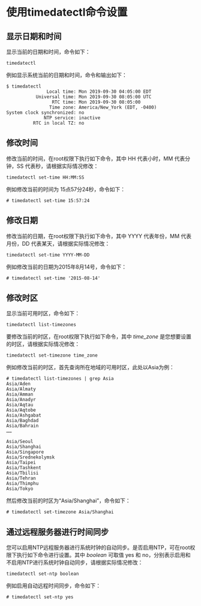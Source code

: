 # 使用timedatectl命令设置<a name="ZH-CN_TOPIC_0182317137"></a>

## 显示日期和时间<a name="zh-cn_topic_0151920969_sc056744ea86c4289b1764936ba4b753e"></a>

显示当前的日期和时间，命令如下：

```
timedatectl
```

例如显示系统当前的日期和时间，命令和输出如下：

```
$ timedatectl
               Local time: Mon 2019-09-30 04:05:00 EDT
           Universal time: Mon 2019-09-30 08:05:00 UTC
                 RTC time: Mon 2019-09-30 08:05:00
                Time zone: America/New_York (EDT, -0400)
System clock synchronized: no
              NTP service: inactive
          RTC in local TZ: no
```

## 修改时间<a name="zh-cn_topic_0151920969_se54af369f529405695dc242e60511f46"></a>

修改当前的时间，在root权限下执行如下命令，其中  HH  代表小时，MM  代表分钟，SS  代表秒，请根据实际情况修改：

```
timedatectl set-time HH:MM:SS
```

例如修改当前的时间为 15点57分24秒，命令如下：

```
# timedatectl set-time 15:57:24
```

## 修改日期<a name="zh-cn_topic_0151920969_s90de08d7175c48ae8aac6a36c686cef0"></a>

修改当前的日期，在root权限下执行如下命令，其中 YYYY 代表年份，MM 代表月份，DD 代表某天，请根据实际情况修改：

```
timedatectl set-time YYYY-MM-DD
```

例如修改当前的日期为2015年8月14号，命令如下：

```
# timedatectl set-time '2015-08-14'
```

## 修改时区<a name="zh-cn_topic_0151920969_s4155dba8786c41c3bc49fef330d721d2"></a>

显示当前可用时区，命令如下：

```
timedatectl list-timezones
```

要修改当前的时区，在root权限下执行如下命令，其中  _time\_zone_  是您想要设置的时区，请根据实际情况修改：

```
timedatectl set-timezone time_zone
```

例如修改当前的时区，首先查询所在地域的可用时区，此处以Asia为例：

```
# timedatectl list-timezones | grep Asia
Asia/Aden
Asia/Almaty
Asia/Amman
Asia/Anadyr
Asia/Aqtau
Asia/Aqtobe
Asia/Ashgabat
Asia/Baghdad
Asia/Bahrain
……

Asia/Seoul
Asia/Shanghai
Asia/Singapore
Asia/Srednekolymsk
Asia/Taipei
Asia/Tashkent
Asia/Tbilisi
Asia/Tehran
Asia/Thimphu
Asia/Tokyo
```

然后修改当前的时区为“Asia/Shanghai”，命令如下：

```
# timedatectl set-timezone Asia/Shanghai
```

## 通过远程服务器进行时间同步<a name="zh-cn_topic_0151920969_s0590ae6580cd4f2a82752ffae061d5c0"></a>

您可以启用NTP远程服务器进行系统时钟的自动同步。是否启用NTP，可在root权限下执行如下命令进行设置。其中  _boolean_  可取值 yes 和 no，分别表示启用和不启用NTP进行系统时钟自动同步，请根据实际情况修改：

```
timedatectl set-ntp boolean
```

例如启用自动远程时间同步，命令如下：

```
# timedatectl set-ntp yes
```

